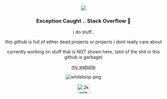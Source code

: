 <div align="middle">
<a href="https://discord.com/users/1303455291333017673">
  <img src="https://lanyard.cnrad.dev/api/1303455291333017673?hideSpotify=true&showDisplayName=true" /></a>
  </a>
</div>

<div align="center">
  <h3>Exception Caught .. Stack Overflow 👋</h3>
  <p>i do stuff..</p>
  <p>this github is full of either dead projects or projects i dont really care about</p>
  <p>currently working on stuff that is NOT shown here, (alot of the shit in this github is garbage)</p>
  <p><a href="https://www.loader.boykizr.xyz">my website</a></p>
</div>


<p align="middle"> <img src="https://komarev.com/ghpvc/?username=whileloop-png&label=Profile%20views&color=0e75b6&style=flat" alt="whileloop-png" /> </p>

<p align="middle">
<a href="https://discord.gg/2kpphQ8Qx3" target="blank"><img align="center" src="https://raw.githubusercontent.com/rahuldkjain/github-profile-readme-generator/master/src/images/icons/Social/discord.svg" alt="2kpphQ8Qx3" height="30" width="40" /></a>
</p>



